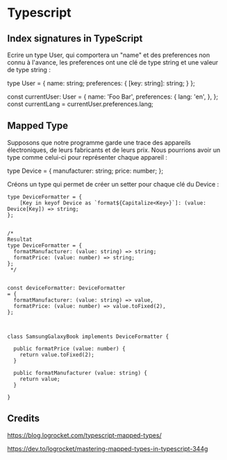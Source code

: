 # Typescript


## Index signatures in TypeScript

Ecrire un type User, qui comportera un "name" et des preferences non connu à l'avance, les preferences ont une clé de type string et une valeur de type string :

  type User = {
    name: string;
    preferences: {
      [key: string]: string;
    }
  };
  
  const currentUser: User = {
    name: 'Foo Bar',
    preferences: {
      lang: 'en',
    },
  };
  const currentLang = currentUser.preferences.lang;

## Mapped Type

Supposons que notre programme garde une trace des appareils électroniques, de leurs fabricants et de leurs prix. Nous pourrions avoir un type comme celui-ci pour représenter chaque appareil :

  type Device = {
    manufacturer: string;
    price: number;
  };


Créons un type qui permet de créer un setter pour chaque clé du Device :

    type DeviceFormatter = {
        [Key in keyof Device as `format${Capitalize<Key>}`]: (value: Device[Key]) => string;
    };


    /*
    Resultat
    type DeviceFormatter = {
      formatManufacturer: (value: string) => string;
      formatPrice: (value: number) => string;
    };
     */


    const deviceFormatter: DeviceFormatter
    = {
      formatManufacturer: (value: string) => value,
      formatPrice: (value: number) => value.toFixed(2),
    };


  
    class SamsungGalaxyBook implements DeviceFormatter {
    
      public formatPrice (value: number) {
        return value.toFixed(2);
      }
    
      public formatManufacturer (value: string) {
        return value;
      }
    
    }




  
## Credits


https://blog.logrocket.com/typescript-mapped-types/

https://dev.to/logrocket/mastering-mapped-types-in-typescript-344g
